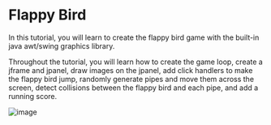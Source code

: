 # Flappy Bird

In this tutorial, you will learn to create the flappy bird game with the built-in java awt/swing graphics library.

Throughout the tutorial, you will learn how to create the game loop, create a jframe and jpanel, draw images on the jpanel, add click handlers to make the flappy bird jump, randomly generate pipes and move them across the screen, detect collisions between the flappy bird and each pipe, and add a running score. 


![image](https://github.com/user-attachments/assets/5a4d0192-817b-47cc-845a-0c9d752f735f)
